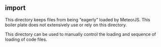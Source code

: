 ## import

This directory keeps files from being “eagerly” loaded by MeteorJS. This boiler plate does not extensively use or rely on this directory.

This directory can be used to manually control the loading and sequence of loading of code files.